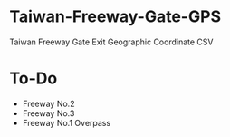 Taiwan-Freeway-Gate-GPS
=======================

Taiwan Freeway Gate Exit Geographic Coordinate CSV

# To-Do
* Freeway No.2
* Freeway No.3
* Freeway No.1 Overpass
